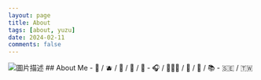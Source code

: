 ```yaml
---
layout: page
title: About
tags: [about, yuzu]
date: 2024-02-11
comments: false
---
```


<img src="{{ site.baseurl }}/assets/img/165ee73bfe3bb3d9fb126ff13fc890d6.jpg" alt="圖片描述">
## About Me
-   🥞 / 🫐 / 🍓 / 🧇 / 🍮
-   🎧 / 🏃🏻‍♀️ / 📝 / 🐶 / 📚
-   🇸🇪 / 🇹🇼 


<!--
See a [live version of Moon](http://TolgaTatli.github.io/Moonrise) hosted on GitHub.
## Getting Started
To learn how to install and use this theme check out the [Setup Guide](http://taylantatli.me/Moon/moon-theme/) for more information.
[Say Hi](??){: .btn}
-->

